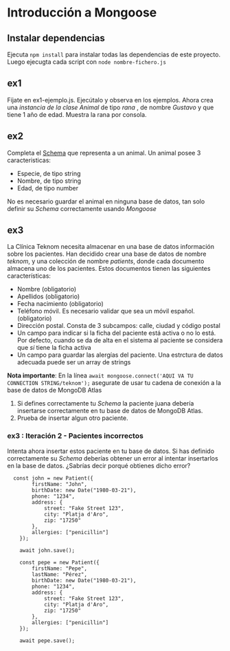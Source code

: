 # Introducción a Mongoose

## Instalar dependencias

Ejecuta `npm install` para instalar todas las dependencias de este proyecto.
Luego ejecugta cada script con `node nombre-fichero.js`

## ex1

Fíjate en ex1-ejemplo.js. Ejecútalo y observa en los ejemplos.
Ahora crea una *instancia de la clase Animal* de tipo _rana_ , de nombre _Gustavo_ y que tiene 1 año de edad.
Muestra la rana por consola.

## ex2

Completa  el [Schema](https://mongoosejs.com/docs/guide.html#definition) que representa a un animal.
Un animal posee 3 caracteristicas:

- Especie, de tipo string
- Nombre, de tipo string
- Edad, de tipo number

No es necesario guardar el animal en ninguna base de datos, tan solo definir su _Schema_ correctamente usando _Mongoose_

## ex3

La Clínica Teknom necesita almacenar en una base de datos información sobre los pacientes.
Han decidido crear una base de datos de nombre _teknom_, y una colección de nombre _patients_, donde cada documento almacena uno de los pacientes. Estos documentos tienen las siguientes características:

- Nombre (obligatorio)
- Apellidos (obligatorio)
- Fecha nacimiento (obligatorio)
- Teléfono móvil. Es necesario validar que sea un móvil español. (obligatorio)
- Dirección postal. Consta de 3 subcampos: calle, ciudad y código postal
- Un campo para indicar si la ficha del paciente está activa o no lo está. Por defecto, cuando se da de alta en el sistema al paciente se considera que *si* tiene la ficha activa
- Un campo para guardar las alergías del paciente. Una estrctura de datos adecuada puede ser un array de strings

**Nota importante**: En la línea `await mongoose.connect('AQUI VA TU CONNECTION STRING/teknom');` asegurate de usar tu cadena de conexión a la base de datos de MongoDB Atlas

1. Si defines correctamente tu _Schema_ la paciente juana debería insertarse correctamente en tu base de datos de MongoDB Atlas.
2. Prueba de insertar algun otro paciente.

### ex3 : Iteración 2 - Pacientes incorrectos

Intenta ahora insertar estos paciente en tu base de datos.
Si has definido correctamente su _Schema_ deberías obtener un error al intentar insertarlos en la base de datos. ¿Sabrías decir porqué obtienes dicho error?

```
  const john = new Patient({
        firstName: "John",
        birthDate: new Date("1980-03-21"),
        phone: "1234",
        address: {
            street: "Fake Street 123",
            city: "Platja d'Aro",
            zip: "17250"
        },
        allergies: ["penicillin"]
    });

    await john.save();
```


```
    const pepe = new Patient({
        firstName: "Pepe",
        lastName: "Pérez",
        birthDate: new Date("1980-03-21"),
        phone: "1234",
        address: {
            street: "Fake Street 123",
            city: "Platja d'Aro",
            zip: "17250"
        },
        allergies: ["penicillin"]
    });

    await pepe.save();
```





